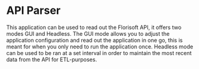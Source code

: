 # API Parser

This application can be used to read out the Florisoft API, it offers two modes GUI and Headless. 
The GUI mode allows you to adjust the application configuration and read out the application in one go, this is meant for when you only need to run the application once. 
Headless mode can be used to be ran at a set interval in order to maintain the most recent data from the API for ETL-purposes. 

